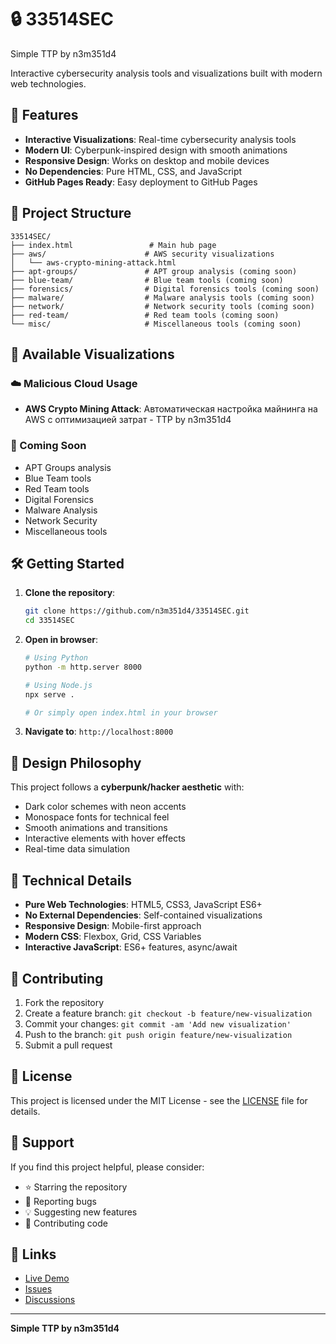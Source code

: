 # 🔒 33514SEC

Simple TTP by n3m351d4

Interactive cybersecurity analysis tools and visualizations built with modern web technologies.

## 🚀 Features

- **Interactive Visualizations**: Real-time cybersecurity analysis tools
- **Modern UI**: Cyberpunk-inspired design with smooth animations
- **Responsive Design**: Works on desktop and mobile devices
- **No Dependencies**: Pure HTML, CSS, and JavaScript
- **GitHub Pages Ready**: Easy deployment to GitHub Pages

## 📁 Project Structure

```
33514SEC/
├── index.html                 # Main hub page
├── aws/                      # AWS security visualizations
│   └── aws-crypto-mining-attack.html
├── apt-groups/               # APT group analysis (coming soon)
├── blue-team/                # Blue team tools (coming soon)
├── forensics/                # Digital forensics tools (coming soon)
├── malware/                  # Malware analysis tools (coming soon)
├── network/                  # Network security tools (coming soon)
├── red-team/                 # Red team tools (coming soon)
└── misc/                     # Miscellaneous tools (coming soon)
```

## 🎯 Available Visualizations

### ☁️ Malicious Cloud Usage
- **AWS Crypto Mining Attack**: Автоматическая настройка майнинга на AWS с оптимизацией затрат - TTP by n3m351d4

### 🎯 Coming Soon
- APT Groups analysis
- Blue Team tools
- Red Team tools
- Digital Forensics
- Malware Analysis
- Network Security
- Miscellaneous tools

## 🛠️ Getting Started

1. **Clone the repository**:
   ```bash
   git clone https://github.com/n3m351d4/33514SEC.git
   cd 33514SEC
   ```

2. **Open in browser**:
   ```bash
   # Using Python
   python -m http.server 8000
   
   # Using Node.js
   npx serve .
   
   # Or simply open index.html in your browser
   ```

3. **Navigate to**: `http://localhost:8000`

## 🎨 Design Philosophy

This project follows a **cyberpunk/hacker aesthetic** with:
- Dark color schemes with neon accents
- Monospace fonts for technical feel
- Smooth animations and transitions
- Interactive elements with hover effects
- Real-time data simulation

## 🔧 Technical Details

- **Pure Web Technologies**: HTML5, CSS3, JavaScript ES6+
- **No External Dependencies**: Self-contained visualizations
- **Responsive Design**: Mobile-first approach
- **Modern CSS**: Flexbox, Grid, CSS Variables
- **Interactive JavaScript**: ES6+ features, async/await

## 📝 Contributing

1. Fork the repository
2. Create a feature branch: `git checkout -b feature/new-visualization`
3. Commit your changes: `git commit -am 'Add new visualization'`
4. Push to the branch: `git push origin feature/new-visualization`
5. Submit a pull request

## 📄 License

This project is licensed under the MIT License - see the [LICENSE](LICENSE) file for details.

## 🤝 Support

If you find this project helpful, please consider:
- ⭐ Starring the repository
- 🐛 Reporting bugs
- 💡 Suggesting new features
- 🔄 Contributing code

## 🔗 Links

- [Live Demo](https://n3m351d4.github.io/33514SEC/)
- [Issues](https://github.com/n3m351d4/33514SEC/issues)
- [Discussions](https://github.com/n3m351d4/33514SEC/discussions)

---

**Simple TTP by n3m351d4**
